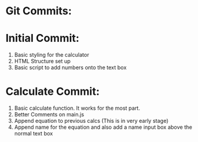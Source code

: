 # Git Commits: 


# Initial Commit: 

1. Basic styling for the calculator
2. HTML Structure set up
3. Basic script to add numbers onto the text box


# Calculate Commit: 
1. Basic calculate function. It works for the most part. 
2. Better Comments on main.js
3. Append equation to previous calcs (This is in very early stage)
4. Append name for the equation and also add a name input box above the normal text box

